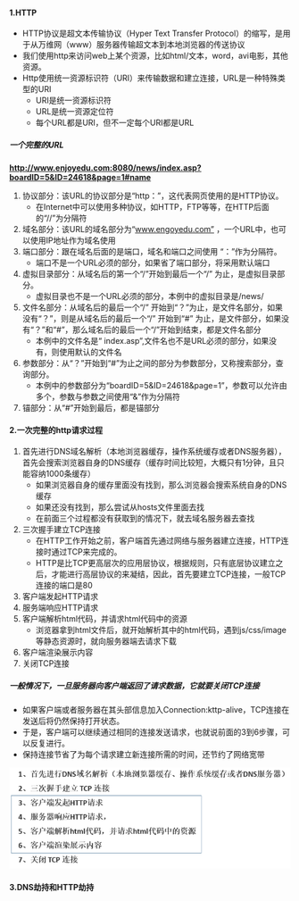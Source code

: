 #### 1.HTTP

- HTTP协议是超文本传输协议（Hyper Text Transfer Protocol）的缩写，是用于从万维网（www）服务器传输超文本到本地浏览器的传送协议
- 我们使用http来访问web上某个资源，比如html/文本，word，avi电影，其他资源。
- Http使用统一资源标识符（URI）来传输数据和建立连接，URL是一种特殊类型的URI
  - URI是统一资源标识符
  - URL是统一资源定位符
  - 每个URL都是URI，但不一定每个URI都是URL

##### 一个完整的URL

**http://www.enjoyedu.com:8080/news/index.asp?boardID=5&ID=24618&page=1#name**

1. 协议部分：该URL的协议部分是“http：”，这代表网页使用的是HTTP协议。
   - 在Internet中可以使用多种协议，如HTTP，FTP等等，在HTTP后面的“//”为分隔符
2. 域名部分：该URL的域名部分为“www.engoyedu.com” ，一个URL中，也可以使用IP地址作为域名使用
3. 端口部分：跟在域名后面的是端口，域名和端口之间使用 “：”作为分隔符。
   - 端口不是一个URL必须的部分，如果省了端口部分，将采用默认端口
4. 虚拟目录部分：从域名后的第一个“/”开始到最后一个“/” 为止，是虚拟目录部分。
   - 虚拟目录也不是一个URL必须的部分，本例中的虚拟目录是/news/
5. 文件名部分：从域名后的最后一个“/” 开始到“？”为止，是文件名部分，如果没有“？”，则是从域名后的最后一个“/” 开始到“#” 为止，是文件部分，如果没有“？”和“#”，那么域名后的最后一个“/”开始到结束，都是文件名部分
   - 本例中的文件名是“ index.asp”,文件名也不是URL必须的部分，如果没有，则使用默认的文件名
6. 参数部分：从“？”开始到“#”为止之间的部分为参数部分，又称搜索部分，查询部分。
   - 本例中的参数部分为“boardID=5&ID=24618&page=1”，参数可以允许由多个，参数与参数之间使用“&”作为分隔符
7. 锚部分：从“#”开始到最后，都是锚部分

#### 2.一次完整的http请求过程

1. 首先进行DNS域名解析（本地浏览器缓存，操作系统缓存或者DNS服务器），首先会搜索浏览器自身的DNS缓存（缓存时间比较短，大概只有1分钟，且只能容纳1000条缓存）
   - 如果浏览器自身的缓存里面没有找到，那么浏览器会搜索系统自身的DNS缓存
   - 如果还没有找到，那么尝试从hosts文件里面去找
   - 在前面三个过程都没有获取到的情况下，就去域名服务器去查找
2. 三次握手建立TCP连接
   - 在HTTP工作开始之前，客户端首先通过网络与服务器建立连接，HTTP连接时通过TCP来完成的。
   - HTTP是比TCP更高层次的应用层协议，根据规则，只有底层协议建立之后，才能进行高层协议的来凝结，因此，首先要建立TCP连接，一般TCP连接的端口是80
3. 客户端发起HTTP请求
4. 服务端响应HTTP请求
5. 客户端解析html代码，并请求html代码中的资源
   - 浏览器拿到html文件后，就开始解析其中的html代码，遇到js/css/image等静态资源时，就向服务器端去请求下载
6. 客户端渲染展示内容
7. 关闭TCP连接

##### 一般情况下，一旦服务器向客户端返回了请求数据，它就要关闭TCP连接

- 如果客户端或者服务器在其头部信息加入Connection:kttp-alive，TCP连接在发送后将仍然保持打开状态。
- 于是，客户端可以继续通过相同的连接发送请求，也就说前面的3到6步骤，可以反复进行。
- 保持连接节省了为每个请求建立新连接所需的时间，还节约了网络宽带

<img src=".\res3\1.http请求过程.png" alt="1.http请求过程" style="zoom:70%;" />

#### 3.DNS劫持和HTTP劫持



















